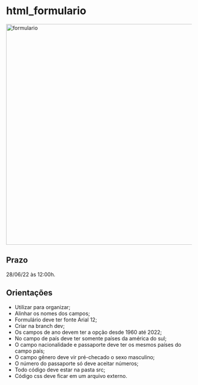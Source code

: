 # html_formulario
<img src="https://usa-esta.net/wp-content/uploads/2022/01/Formulario-ESTA.png"  alt="formulario" width="600">

## Prazo
28/06/22 às 12:00h.

## Orientações

* Utilizar <table> para organizar;
* Alinhar os nomes dos campos;
* Formulário deve ter fonte Arial 12;
* Criar na branch dev;
* Os campos de ano devem ter a opção desde 1960 até 2022;
* No campo de país deve ter somente países da américa do sul;
* O campo nacionalidade e passaporte deve ter os mesmos países do campo país;
* O campo gênero deve vir pré-checado o sexo masculino;
* O número do passaporte só deve aceitar números;
* Todo código deve estar na pasta src;
* Código css deve ficar em um arquivo externo.
